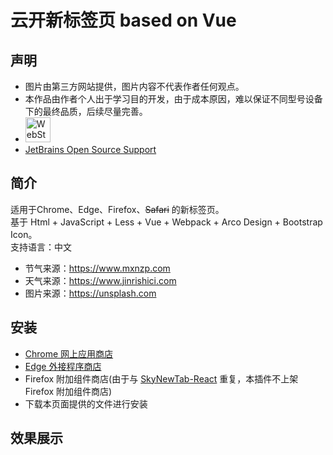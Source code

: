 # 云开新标签页 based on Vue
## 声明
* 图片由第三方网站提供，图片内容不代表作者任何观点。  
* 本作品由作者个人出于学习目的开发，由于成本原因，难以保证不同型号设备下的最终品质，后续尽量完善。
* <img width="40" src="https://resources.jetbrains.com/storage/products/company/brand/logos/WebStorm_icon.png" alt="WebStorm logo.">
* [JetBrains Open Source Support](https://jb.gg/OpenSourceSupport "跳转至 JetBrains Open Source Support")

## 简介
适用于Chrome、Edge、Firefox、~~Safari~~ 的新标签页。  
基于 Html + JavaScript + Less + Vue + Webpack + Arco Design + Bootstrap Icon。   
支持语言：中文  
* 节气来源：https://www.mxnzp.com  
* 天气来源：https://www.jinrishici.com  
* 图片来源：https://unsplash.com

## 安装
* [Chrome 网上应用商店](https://chrome.google.com/webstore/detail/odoenlibdoinhncgedhpbiehcadmakom/related)
* [Edge 外接程序商店](https://microsoftedge.microsoft.com/addons/detail/dilcoahhajibnbanbabkcljjobgpomdc)
* Firefox 附加组件商店(由于与 [SkyNewTab-React](https://github.com/xyk953651094/SkyNewTab-React) 重复，本插件不上架 Firefox 附加组件商店)
* 下载本页面提供的文件进行安装

## 效果展示

